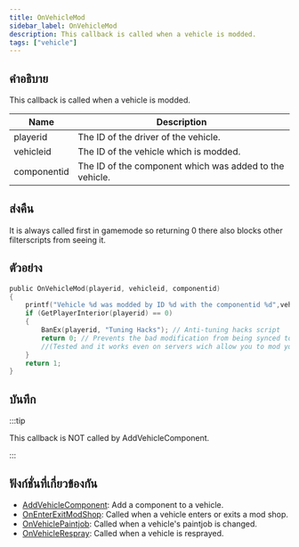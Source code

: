 ```yaml
---
title: OnVehicleMod
sidebar_label: OnVehicleMod
description: This callback is called when a vehicle is modded.
tags: ["vehicle"]
---
```


## คำอธิบาย

This callback is called when a vehicle is modded.

| Name        | Description                                             |
| ----------- | ------------------------------------------------------- |
| playerid    | The ID of the driver of the vehicle.                    |
| vehicleid   | The ID of the vehicle which is modded.                  |
| componentid | The ID of the component which was added to the vehicle. |

## ส่งคืน

It is always called first in gamemode so returning 0 there also blocks other filterscripts from seeing it.

## ตัวอย่าง

```c
public OnVehicleMod(playerid, vehicleid, componentid)
{
    printf("Vehicle %d was modded by ID %d with the componentid %d",vehicleid, playerid,componentid);
    if (GetPlayerInterior(playerid) == 0)
    {
        BanEx(playerid, "Tuning Hacks"); // Anti-tuning hacks script
        return 0; // Prevents the bad modification from being synced to other players
        //(Tested and it works even on servers wich allow you to mod your vehicle using commands, menus, dialogs, etc..
    }
    return 1;
}
```

## บันทึก

:::tip

This callback is NOT called by AddVehicleComponent.

:::

## ฟังก์ชั่นที่เกี่ยวข้องกัน

- [AddVehicleComponent](../functions/AddVehicleComponent): Add a component to a vehicle.
- [OnEnterExitModShop](OnEnterExitModShop): Called when a vehicle enters or exits a mod shop.
- [OnVehiclePaintjob](OnVehiclePaintjob): Called when a vehicle's paintjob is changed.
- [OnVehicleRespray](OnVehicleRespray): Called when a vehicle is resprayed.
